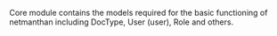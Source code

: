Core module contains the models required for the basic functioning of netmanthan including DocType, User (user), Role and others.
